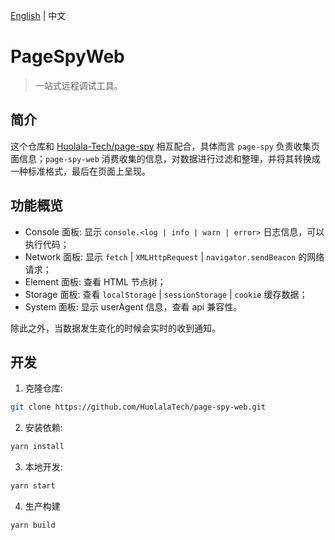 [page-spy]: https://github.com/HuolalaTech/page-spy.git 'page-spy 仓库'

[English](./README.md) | 中文

# PageSpyWeb

> 一站式远程调试工具。

## 简介

这个仓库和 [Huolala-Tech/page-spy](page-spy) 相互配合，具体而言 `page-spy` 负责收集页面信息；`page-spy-web` 消费收集的信息，对数据进行过滤和整理，并将其转换成一种标准格式，最后在页面上呈现。

## 功能概览

- Console 面板: 显示 `console.<log | info | warn | error>` 日志信息，可以执行代码；
- Network 面板: 显示 `fetch` | `XMLHttpRequest` | `navigator.sendBeacon` 的网络请求；
- Element 面板: 查看 HTML 节点树；
- Storage 面板: 查看 `localStorage` | `sessionStorage` | `cookie` 缓存数据；
- System 面板: 显示 userAgent 信息，查看 api 兼容性。

除此之外，当数据发生变化的时候会实时的收到通知。

## 开发

1. 克隆仓库:

```bash
git clone https://github.com/HuolalaTech/page-spy-web.git
```

2. 安装依赖:

```bash
yarn install
```

3. 本地开发:

```bash
yarn start
```

4. 生产构建

```bash
yarn build
```
